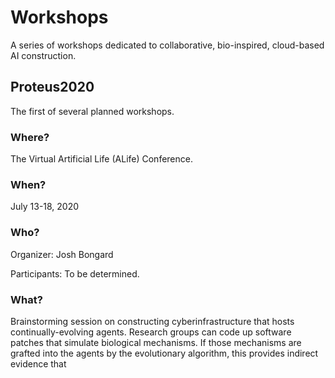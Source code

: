 # Workshops

A series of workshops dedicated to collaborative, bio-inspired, cloud-based AI construction.

## Proteus2020

The first of several planned workshops.

### Where? 
The Virtual Artificial Life (ALife) Conference.

### When?
July 13-18, 2020

### Who?
Organizer: Josh Bongard

Participants: To be determined.

### What?
Brainstorming session on constructing cyberinfrastructure that hosts continually-evolving agents. Research groups can code up software patches that simulate biological mechanisms. If those mechanisms are grafted into the agents by the evolutionary algorithm, this provides indirect evidence that 
